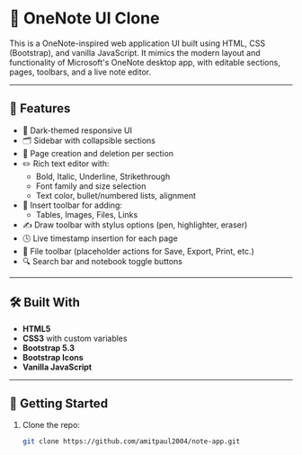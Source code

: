 # 📝 OneNote UI Clone

This is a OneNote-inspired web application UI built using HTML, CSS (Bootstrap), and vanilla JavaScript. It mimics the modern layout and functionality of Microsoft's OneNote desktop app, with editable sections, pages, toolbars, and a live note editor.

---

## 🔧 Features

- 🎨 Dark-themed responsive UI
- 🗂 Sidebar with collapsible sections
- 📄 Page creation and deletion per section
- ✏️ Rich text editor with:
  - Bold, Italic, Underline, Strikethrough
  - Font family and size selection
  - Text color, bullet/numbered lists, alignment
- 📌 Insert toolbar for adding:
  - Tables, Images, Files, Links
- ✍️ Draw toolbar with stylus options (pen, highlighter, eraser)
- 🕓 Live timestamp insertion for each page
- 📁 File toolbar (placeholder actions for Save, Export, Print, etc.)
- 🔍 Search bar and notebook toggle buttons

---

## 🛠️ Built With

- **HTML5**
- **CSS3** with custom variables
- **Bootstrap 5.3**
- **Bootstrap Icons**
- **Vanilla JavaScript**

---


## 🚀 Getting Started

1. Clone the repo:
   ```bash
   git clone https://github.com/amitpaul2004/note-app.git

